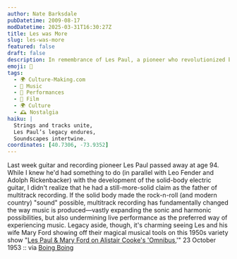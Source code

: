 ```yaml
---
author: Nate Barksdale
pubDatetime: 2009-08-17
modDatetime: 2025-03-31T16:30:27Z
title: Les was More
slug: les-was-more
featured: false
draft: false
description: In remembrance of Les Paul, a pioneer who revolutionized both the guitar and multitrack recording.
emoji: 🎸
tags:
  - 🌍 Culture-Making.com
  - 🎵 Music
  - 🎤 Performances
  - 🎥 Film
  - 🌍 Culture
  - 🕰️ Nostalgia
haiku: |
  Strings and tracks unite,  
  Les Paul’s legacy endures,  
  Soundscapes intertwine.
coordinates: [40.7306, -73.9352]
---
```


Last week guitar and recording pioneer Les Paul passed away at age 94. While I knew he'd had something to do (in parallel with Leo Fender and Adolph Rickenbacker) with the development of the solid-body electric guitar, I didn't realize that he had a still-more-solid claim as the father of multitrack recording. If the solid body made the rock-n-roll (and modern country) "sound" possible, multitrack recording has fundamentally changed the way music is produced—vastly expanding the sonic and harmonic possibilities, but also undermining live performance as the preferred way of experiencing music. Legacy aside, though, it's charming seeing Les and his wife Mary Ford showing off their magical musical tools on this 1950s variety show
"[Les Paul & Mary Ford on Alistair Cooke's 'Omnibus](http://web.archive.org/web/20240809133400/https://boingboing.net/2009/08/14/les-paul-wows-alista.html),'" 23 October 1953 :: via [Boing Boing](http://web.archive.org/web/20240809133400/https://boingboing.net/2009/08/14/les-paul-wows-alista.html)
